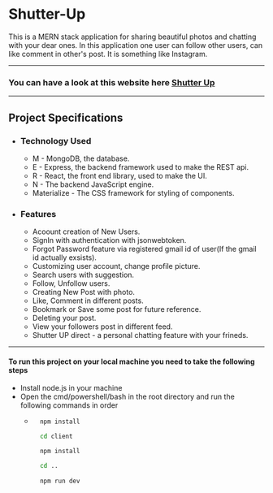 # Shutter-Up
This is a MERN stack application for sharing beautiful photos and chatting with your dear ones. In this application one user can follow other users, can like comment in other's post. It is something like Instagram.

___

### You can have a look at this website here [Shutter Up](https://shutter--up.herokuapp.com/)

___

## Project Specifications

* ### Technology Used
    * M - MongoDB, the database.
    * E - Express, the backend framework used to make the REST api.
    * R - React, the front end library, used to make the UI.
    * N - The backend JavaScript engine.
    * Materialize - The CSS framework for styling of components.

* ### Features
    * Acoount creation of New Users.
    * SignIn with authentication with jsonwebtoken.
    * Forgot Password feature via registered gmail id of user(If the gmail id actually exsists).
    * Customizing user account, change profile picture.
    * Search users with suggestion.
    * Follow, Unfollow users.
    * Creating New Post with photo.
    * Like, Comment in different posts.
    * Bookmark or Save some post for future reference.
    * Deleting your post.
    * View your followers post in different feed.
    * Shutter UP direct - a personal chatting feature with your frineds.

___

#### To run this project on your local machine you need to take the following steps

* Install node.js in your machine
* Open the cmd/powershell/bash in the root directory and run the following commands in order
    * ```bash
        npm install

        cd client

        npm install

        cd ..
        
        npm run dev

    ```


